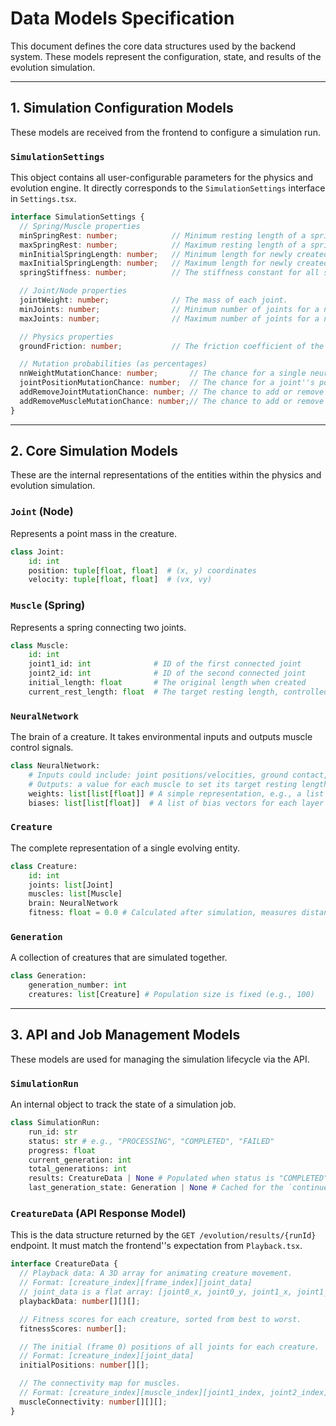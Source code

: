 # Data Models Specification

This document defines the core data structures used by the backend system. These models represent the configuration, state, and results of the evolution simulation.

---

## 1. Simulation Configuration Models

These models are received from the frontend to configure a simulation run.

### `SimulationSettings`

This object contains all user-configurable parameters for the physics and evolution engine. It directly corresponds to the `SimulationSettings` interface in `Settings.tsx`.

```typescript
interface SimulationSettings {
  // Spring/Muscle properties
  minSpringRest: number;            // Minimum resting length of a spring as a percentage of initial length.
  maxSpringRest: number;            // Maximum resting length of a spring as a percentage of initial length.
  minInitialSpringLength: number;   // Minimum length for newly created springs.
  maxInitialSpringLength: number;   // Maximum length for newly created springs.
  springStiffness: number;          // The stiffness constant for all springs.

  // Joint/Node properties
  jointWeight: number;              // The mass of each joint.
  minJoints: number;                // Minimum number of joints for a new creature.
  maxJoints: number;                // Maximum number of joints for a new creature.

  // Physics properties
  groundFriction: number;           // The friction coefficient of the ground plane.

  // Mutation probabilities (as percentages)
  nnWeightMutationChance: number;       // The chance for a single neural network weight to be mutated.
  jointPositionMutationChance: number;  // The chance for a joint''s position to be slightly translated.
  addRemoveJointMutationChance: number; // The chance to add or remove a joint.
  addRemoveMuscleMutationChance: number;// The chance to add or remove a muscle.
}
```

---

## 2. Core Simulation Models

These are the internal representations of the entities within the physics and evolution simulation.

### `Joint` (Node)

Represents a point mass in the creature.

```python
class Joint:
    id: int
    position: tuple[float, float]  # (x, y) coordinates
    velocity: tuple[float, float]  # (vx, vy)
```

### `Muscle` (Spring)

Represents a spring connecting two joints.

```python
class Muscle:
    id: int
    joint1_id: int              # ID of the first connected joint
    joint2_id: int              # ID of the second connected joint
    initial_length: float       # The original length when created
    current_rest_length: float  # The target resting length, controlled by the NN
```

### `NeuralNetwork`

The brain of a creature. It takes environmental inputs and outputs muscle control signals.

```python
class NeuralNetwork:
    # Inputs could include: joint positions/velocities, ground contact, time
    # Outputs: a value for each muscle to set its target resting length
    weights: list[list[float]] # A simple representation, e.g., a list of weight matrices for each layer
    biases: list[list[float]]  # A list of bias vectors for each layer
```

### `Creature`

The complete representation of a single evolving entity.

```python
class Creature:
    id: int
    joints: list[Joint]
    muscles: list[Muscle]
    brain: NeuralNetwork
    fitness: float = 0.0 # Calculated after simulation, measures distance traveled right
```

### `Generation`

A collection of creatures that are simulated together.

```python
class Generation:
    generation_number: int
    creatures: list[Creature] # Population size is fixed (e.g., 100)
```

---

## 3. API and Job Management Models

These models are used for managing the simulation lifecycle via the API.

### `SimulationRun`

An internal object to track the state of a simulation job.

```python
class SimulationRun:
    run_id: str
    status: str # e.g., "PROCESSING", "COMPLETED", "FAILED"
    progress: float
    current_generation: int
    total_generations: int
    results: CreatureData | None # Populated when status is "COMPLETED"
    last_generation_state: Generation | None # Cached for the `continue` functionality
```

### `CreatureData` (API Response Model)

This is the data structure returned by the `GET /evolution/results/{runId}` endpoint. It must match the frontend''s expectation from `Playback.tsx`.

```typescript
interface CreatureData {
  // Playback data: A 3D array for animating creature movement.
  // Format: [creature_index][frame_index][joint_data]
  // joint_data is a flat array: [joint0_x, joint0_y, joint1_x, joint1_y, ...]
  playbackData: number[][][];

  // Fitness scores for each creature, sorted from best to worst.
  fitnessScores: number[];

  // The initial (frame 0) positions of all joints for each creature.
  // Format: [creature_index][joint_data]
  initialPositions: number[][];

  // The connectivity map for muscles.
  // Format: [creature_index][muscle_index][joint1_index, joint2_index]
  muscleConnectivity: number[][][];
}
```
